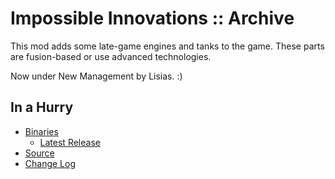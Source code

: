 # Impossible Innovations :: Archive

This mod adds some late-game engines and tanks to the game. These parts are fusion-based or use advanced technologies.

Now under New Management by Lisias. :)


## In a Hurry

* [Binaries](./Archive)
	* [Latest Release](https://github.com/net-lisias-ksp/ImpossibleInnovations/releases)
* [Source](https://github.com/net-lisias-ksp/ImpossibleInnovations)
* [Change Log](./CHANGE_LOG.md)
